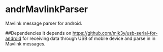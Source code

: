 # andrMavlinkParser
Mavlink message parser for android. 

##Dependencies
It depends on https://github.com/mik3y/usb-serial-for-android for receiving data through USB of mobile device and parse in in Mavlink messages. 
